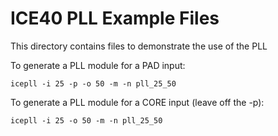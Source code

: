 # ICE40 PLL Example Files

This directory contains files to demonstrate the use of the PLL

To generate a PLL module for a PAD input:

```
icepll -i 25 -p -o 50 -m -n pll_25_50
```

To generate a PLL module for a CORE input (leave off the -p):
```
icepll -i 25 -o 50 -m -n pll_25_50
```
